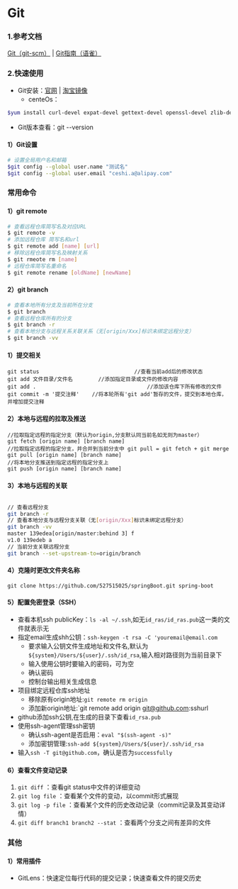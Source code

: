 # Git

<a name="qWXwu"></a>
### 1.参考文档
[Git（git-scm）](https://git-scm.com/book/zh/v2) | [Git指南（语雀）](https://yuque.antfin-inc.com/aone/git-guide)<br />

<a name="ubtWx"></a>
### 2.快速使用

- Git安装：[官网](https://git-scm.com/) | [淘宝镜像](https://npm.taobao.org/mirrors/git-for-windows)
   - centeOs：
```bash
$yum install curl-devel expat-devel gettext-devel openssl-devel zlib-devel
```

- Git版本查看：git --version
<a name="Zlodq"></a>
#### 1）Git设置
```bash
# 设置全局用户名和邮箱
$git config --global user.name "测试名"
$git config --global user.email "ceshi.a@alipay.com"
```


<a name="y7h1y"></a>
### 常用命令
<a name="ZX4ku"></a>
#### 1）git remote
```bash
# 查看远程仓库简写名及对应URL
$ git remote -v
# 添加远程仓库 简写名和url
$ git remote add [name] [url]
# 移除远程仓库简写名及映射关系
$ git rmeote rm [name]
# 远程仓库简写名重命名
$ git remote rename [oldName] [newName]
```
<a name="GrACS"></a>
#### 2）git branch
```bash
# 查看本地所有分支及当前所在分支
$ git branch
# 查看远程仓库所有的分支
$ git branch -r
# 查看本地分支与远程关系关联关系（无[origin/Xxx]标识未绑定远程分支）
$ git branch -vv
```
<a name="gDBLu"></a>
#### 
<a name="V9gPn"></a>
#### 1）提交相关
```
git status   							//查看当前add后的修改状态
git add 文件目录/文件名		//添加指定目录或文件的修改内容
git add .									//添加该仓库下所有修改的文件
git commit -m '提交注释'	//将本轮所有'git add'暂存的文件，提交到本地仓库，并增加提交注释
```
<a name="a8cc9c0c"></a>
#### 2）本地与远程的拉取及推送
```
//拉取指定远程的指定分支（默认为origin,分支默认同当前名如无则为master）
git fetch [origin name] [branch name]
//拉取指定远程的指定分支，并合并到当前分支中 git pull = git fetch + git merge
git pull [origin name] [branch name] 
//将本地分支推送到指定远程的指定分支上
git push [origin name] [branch name]
```
<a name="6dc41b27"></a>
#### 3）本地与远程的关联
```bash

// 查看远程分支
git branch -r
// 查看本地分支与远程分支关联（无[origin/Xxx]标识未绑定远程分支）
git branch -vv
master 139edea[origin/master:behind 3] f
v1.0 139edeb a
// 当前分支关联远程分支
git branch --set-upstream-to=origin/branch
```
<a name="3a7465d8"></a>
#### 4）克隆时更改文件夹名称
```
git clone https://github.com/527515025/springBoot.git spring-boot
```
<a name="ba9965f1"></a>
#### 5）配置免密登录（SSH）

- 查看本机ssh publicKey：`ls -al ~/.ssh`,如无`id_ras/id_ras.pub`这一类的文件就表示无
- 指定email生成shh公钥：`ssh-keygen -t rsa -C 'youremail@email.com`
   - 要求输入公钥文件生成地址和文件名,默认为`${system}/Users/${user}/.ssh/id_rsa`,输入相对路径则为当前目录下
   - 输入使用公钥时要输入的密码，可为空
   - 确认密码
   - 控制台输出相关生成信息
- 项目绑定远程仓库ssh地址
   - 移除原有origin地址:`git remote rm origin`
   - 添加新origin地址:`git remote add origin [git@github.com]():sshurl
- github添加ssh公钥,在生成的目录下查看`id_rsa.pub`
- 使用ssh-agent管理ssh密钥
   - 确认ssh-agent是否启用：`eval "$(ssh-agent -s)"`
   - 添加密钥管理:`ssh-add ${system}/Users/${user}/.ssh/id_rsa`
- 输入`ssh -T git@github.com`，确认是否为`successfully`
<a name="kIRIV"></a>
#### 6）查看文件变动记录

1. `git diff` ：查看git status中文件的详细变动
1. `git log file` ：查看某个文件的变动，以commit形式展现
1. `git log -p file` ：查看某个文件的历史改动记录（commit记录及其变动详情）
1. `git diff branch1 branch2 --stat` ：查看两个分支之间有差异的文件
<a name="umwSI"></a>
### 其他
<a name="iGOtk"></a>
#### 1）常用插件

- GitLens：快速定位每行代码的提交记录；快速查看文件的提交历史
